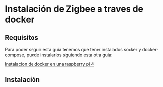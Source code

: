 # Instalación de Zigbee a traves de docker

## Requisitos

Para poder seguir esta guia tenemos que tener instalados socker y docker-compose, puede instalarlos siguiendo esta otra guia:

[Instalacion de docker en una raspberry pi 4](docker.md)

## Instalación



